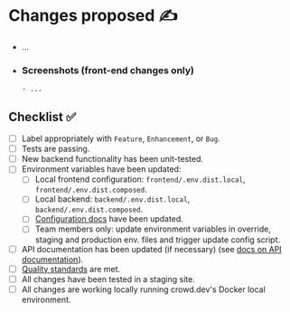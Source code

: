 # Changes proposed ✍️
- ...
  
- ### Screenshots (front-end changes only)
      - ...

## Checklist ✅
- [ ] Label appropriately with `Feature`, `Enhancement`, or `Bug`.
- [ ] Tests are passing.
- [ ] New backend functionality has been unit-tested.
- [ ] Environment variables have been updated:
  - [ ] Local frontend configuration: `frontend/.env.dist.local`, `frontend/.env.dist.composed`.
  - [ ] Local backend: `backend/.env.dist.local`, `backend/.env.dist.composed`.
  - [ ] [Configuration docs](https://docs.crowd.dev/docs/configuration) have been updated.
  - [ ] Team members only: update environment variables in override, staging and production env. files and trigger update config script.
- [ ] API documentation has been updated (if necessary) (see [docs on API documentation](https://docs.crowd.dev/docs/updating-api-documentation)).
- [ ] [Quality standards](https://github.com/CrowdDotDev/crowd-github-test-public/blob/main/CONTRIBUTING.md#quality-standards) are met.
- [ ] All changes have been tested in a staging site.
- [ ] All changes are working locally running crowd.dev's Docker local environment.